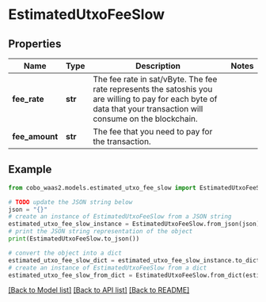 # EstimatedUtxoFeeSlow


## Properties

Name | Type | Description | Notes
------------ | ------------- | ------------- | -------------
**fee_rate** | **str** | The fee rate in sat/vByte. The fee rate represents the satoshis you are willing to pay for each byte of data that your transaction will consume on the blockchain. | 
**fee_amount** | **str** | The fee that you need to pay for the transaction. | 

## Example

```python
from cobo_waas2.models.estimated_utxo_fee_slow import EstimatedUtxoFeeSlow

# TODO update the JSON string below
json = "{}"
# create an instance of EstimatedUtxoFeeSlow from a JSON string
estimated_utxo_fee_slow_instance = EstimatedUtxoFeeSlow.from_json(json)
# print the JSON string representation of the object
print(EstimatedUtxoFeeSlow.to_json())

# convert the object into a dict
estimated_utxo_fee_slow_dict = estimated_utxo_fee_slow_instance.to_dict()
# create an instance of EstimatedUtxoFeeSlow from a dict
estimated_utxo_fee_slow_from_dict = EstimatedUtxoFeeSlow.from_dict(estimated_utxo_fee_slow_dict)
```
[[Back to Model list]](../README.md#documentation-for-models) [[Back to API list]](../README.md#documentation-for-api-endpoints) [[Back to README]](../README.md)


